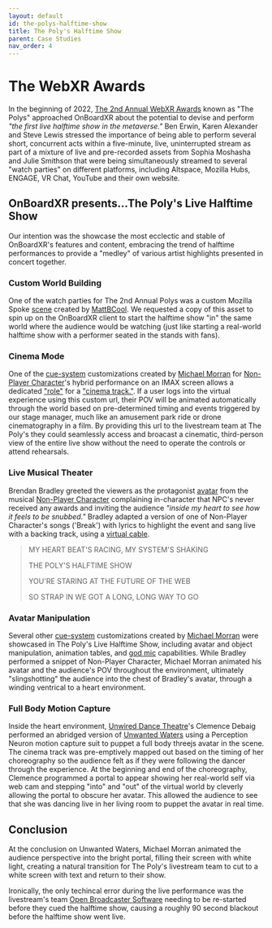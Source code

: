 ```yaml
---
layout: default
id: the-polys-halftime-show
title: The Poly's Halftime Show
parent: Case Studies
nav_order: 4
---
```


# The WebXR Awards

In the beginning of 2022, [The 2nd Annual WebXR Awards](https://webxr.events/) known as "The Polys" approached OnBoardXR about the potential to devise and perform *"the first live halftime show in the metaverse."* Ben Erwin, Karen Alexander and Steve Lewis stressed the importance of being able to perform several short, concurrent acts within a five-minute, live, uninterrupted stream as part of a mixture of live and pre-recorded assets from Sophia Moshasha and Julie Smithson that were being simultaneously streamed to several "watch parties" on different platforms, including Altspace, Mozilla Hubs, ENGAGE, VR Chat, YouTube and their own website. 

## OnBoardXR presents...The Poly's Live Halftime Show
Our intention was the showcase the most ecclectic and stable of OnBoardXR's features and content, embracing the trend of halftime performances to provide a "medley" of various artist highlights presented in concert together. 

### Custom World Building
One of the watch parties for The 2nd Annual Polys was a custom Mozilla Spoke [scene](./glossary-scene.md) created by [MattBCool](https://hubs.mozilla.com/labs/author/mattcool/). We requested a copy of this asset to spin up on the OnBoardXR client to start the halftime show "in" the same world where the audience would be watching (just like starting a real-world halftime show with a performer seated in the stands with fans).

### Cinema Mode
One of the [cue-system](./cue-system.md) customizations created by [Michael Morran](./michael-morran.md) for [Non-Player Character](./non-player-character.md)'s hybrid performance on an IMAX screen allows a dedicated ["role"](./glossary-role.md) for a ["cinema track."](./glossary-cinema-track.md). If a user logs into the virtual experience using this custom url, their POV will be animated automatically through the world based on pre-determined timing and events triggered by our stage manager, much like an amusement park ride or drone cinematography in a film. By providing this url to the livestream team at The Poly's they could seamlessly access and broacast a cinematic, third-person view of the entire live show without the need to operate the controls or attend rehearsals. 

### Live Musical Theater
Brendan Bradley greeted the viewers as the protagonist [avatar](./glossary-avatar) from the musical [Non-Player Character](./non-player-character.md) complaining in-character that NPC's never received any awards and inviting the audience *"inside my heart to see how it feels to be snubbed."* Bradley adapted a version of one of Non-Player Character's songs ('Break') with lyrics to highlight the event and sang live with a backing track, using a [virtual cable](./glossary-virtual-cable.md). 
>
> MY HEART BEAT'S RACING, MY SYSTEM'S SHAKING
> 
> THE POLY'S HALFTIME SHOW
> 
> YOU'RE STARING AT THE FUTURE OF THE WEB
> 
> SO STRAP IN WE GOT A LONG, LONG WAY TO GO
> 

### Avatar Manipulation 
Several other [cue-system](./cue-system.md) customizations created by [Michael Morran](./michael-morran.md) were showcased in The Poly's Live Halftime Show, including avatar and object manipulation, animation tables, and [god mic](./glossary-god-mic.md) capabilities. While Bradley performed a snippet of Non-Player Character, Michael Morran animated his avatar and the audience's POV throughout the environment, ultimately "slingshotting" the audience into the chest of Bradley's avatar, through a winding ventrical to a heart environment. 

### Full Body Motion Capture
Inside the heart environment, [Unwired Dance Theatre](./unwired-dance.md)'s Clemence Debaig performed an abridged version of [Unwanted Waters](./unwired-dance.md) using a Perception Neuron motion capture suit to puppet a full body threejs avatar in the scene. The cinema track was pre-emptively mapped out based on the timing of her choreography so the audience felt as if they were following the dancer through the experience. At the beginning and end of the choreography, Clemence programmed a portal to appear showing her real-world self via web cam and stepping "into" and "out" of the virtual world by cleverly allowing the portal to obscure her avatar. This allowed the audience to see that she was dancing live in her living room to puppet the avatar in real time.  

## Conclusion
At the conclusion on Unwanted Waters, Michael Morran animated the audience perspective into the bright portal, filling their screen with white light, creating a natural transition for The Poly's livestream team to cut to a white screen with text and return to their show. 

Ironically, the only techincal error during the live performance was the livestream's team [Open Broadcaster Software](https://obsproject.com/) needing to be re-started before they cued the halftime show, causing a roughly 90 second blackout before the halftime show went live. 
